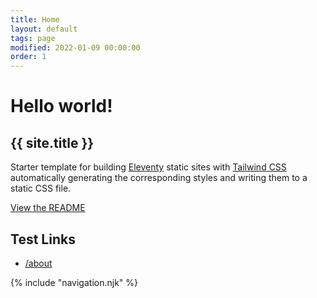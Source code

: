 ```yaml
---
title: Home
layout: default
tags: page
modified: 2022-01-09 00:00:00
order: 1
---
```


<h1 class="pt-24 pb-6 text-center">
 <span class="text-8xl font-bold text-transparent bg-clip-text bg-gradient-to-r from-indigo-500 via-purple-500 to-pink-500">
  Hello world!
 </span>
</h1>
<h2 class="pb-12 text-4xl font-bold text-center text-gray-500">
 {{ site.title }}
</h2>

<div class="container max-w-lg mx-auto text-xl text-center">
 <p>Starter template for building <a href="https://www.11ty.dev/" target="_blank">Eleventy</a> static sites with <a href="https://tailwindcss.com/" target="_blank">Tailwind CSS</a> automatically generating the corresponding styles and writing them to a static CSS file.</p>
 <p class="pt-3"><a href="https://github.com/jeremydaly/eleventy-tailwind-template#readme" class="text-2xl text-transparent bg-clip-text bg-gradient-to-r from-indigo-500 via-purple-500 to-pink-500">View the README</a></p>

## Test Links

- [/about](/about)

</div>

{% include "navigation.njk" %}
